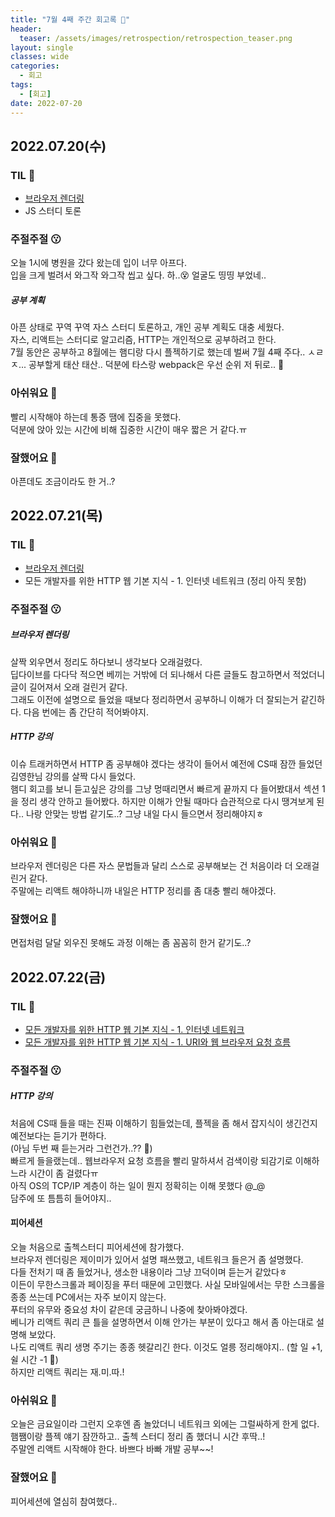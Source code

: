 ```yaml
---
title: "7월 4째 주간 회고록 🙂"
header:
  teaser: /assets/images/retrospection/retrospection_teaser.png
layout: single
classes: wide
categories:
  - 회고
tags:
  - [회고]
date: 2022-07-20
---
```


## 2022.07.20(수)

### TIL 🧐

- [브라우저 렌더링](https://jindonyy.github.io/TIL/javascript/browser-rendering/)
- JS 스터디 토론

### 주절주절 😗

오늘 1시에 병원을 갔다 왔는데 입이 너무 아프다.  
입을 크게 벌려서 와그작 와그작 씹고 싶다. 하..😵 얼굴도 띵띵 부었네..

##### 공부 계획

아픈 상태로 꾸역 꾸역 자스 스터디 토론하고, 개인 공부 계획도 대충 세웠다.  
자스, 리액트는 스터디로 알고리즘, HTTP는 개인적으로 공부하려고 한다.  
7월 동안은 공부하고 8월에는 햄디랑 다시 플젝하기로 했는데 벌써 7월 4째 주다.. ㅅㄹㅈ...
공부할게 태산 태산.. 덕분에 타스랑 webpack은 우선 순위 저 뒤로.. 🫠

### 아쉬워요 🙁

빨리 시작해야 하는데 통증 땜에 집중을 못했다.  
덕분에 앉아 있는 시간에 비해 집중한 시간이 매우 짧은 거 같다.ㅠ

### 잘했어요 🙂

아픈데도 조금이라도 한 거..?

## 2022.07.21(목)

### TIL 🧐

- [브라우저 렌더링](https://jindonyy.github.io/TIL/javascript/browser-rendering/)
- 모든 개발자를 위한 HTTP 웹 기본 지식 - 1. 인터넷 네트워크 (정리 아직 못함)

### 주절주절 😗

##### 브라우저 렌더링

살짝 외우면서 정리도 하다보니 생각보다 오래걸렸다.  
딥다이브를 다다닥 적으면 베끼는 거밖에 더 되나해서 다른 글들도 참고하면서 적었더니 글이 길어져서 오래 걸린거 같다.  
그래도 이전에 설명으로 들었을 때보다 정리하면서 공부하니 이해가 더 잘되는거 같긴하다. 다음 번에는 좀 간단히 적어봐야지.

##### HTTP 강의

이슈 트래커하면서 HTTP 좀 공부해야 겠다는 생각이 들어서 예전에 CS때 잠깐 들었던 김영한님 강의를 살짝 다시 들었다.  
햄디 회고를 보니 듣고싶은 강의를 그냥 멍때리면서 빠르게 끝까지 다 들어봤대서 섹션 1을 정리 생각 안하고 들어봤다. 하지만 이해가 안될 때마다 습관적으로 다시 땡겨보게 된다.. 나랑 안맞는 방법 같기도..? 그냥 내일 다시 들으면서 정리해야지ㅎ

### 아쉬워요 🙁

브라우저 렌더링은 다른 자스 문법들과 달리 스스로 공부해보는 건 처음이라 더 오래걸린거 같다.  
주말에는 리액트 해야하니까 내일은 HTTP 정리를 좀 대충 빨리 해야겠다.

### 잘했어요 🙂

면접처럼 달달 외우진 못해도 과정 이해는 좀 꼼꼼히 한거 같기도..?

## 2022.07.22(금)

### TIL 🧐

- [모든 개발자를 위한 HTTP 웹 기본 지식 - 1. 인터넷 네트워크](https://jindonyy.github.io/TIL/http/network/)
- [모든 개발자를 위한 HTTP 웹 기본 지식 - 1. URI와 웹 브라우저 요청 흐름](https://jindonyy.github.io/TIL/http/URI/)

### 주절주절 😗

##### HTTP 강의

처음에 CS때 들을 때는 진짜 이해하기 힘들었는데, 플젝을 좀 해서 잡지식이 생긴건지 예전보다는 듣기가 편하다.  
(아님 두번 째 듣는거라 그런건가..?? 🤥)  
빠르게 들을랬는데.. 웹브라우저 요청 흐름을 빨리 말하셔서 검색이랑 되감기로 이해하느라 시간이 좀 걸렸다ㅠ  
아직 OS의 TCP/IP 계층이 하는 일이 뭔지 정확히는 이해 못했다 @\_@  
담주에 또 틈틈히 들어야지..

#### 피어세션

오늘 처음으로 출첵스터디 피어세션에 참가했다.  
브라우저 렌더링은 제이미가 있어서 설명 패쓰했고, 네트워크 들은거 좀 설명했다.  
다들 전처기 때 좀 들었거나, 생소한 내용이라 그냥 끄덕이며 듣는거 같았다ㅎ  
이든이 무한스크롤과 페이징을 푸터 때문에 고민했다. 사실 모바일에서는 무한 스크롤을 종종 쓰는데 PC에서는 자주 보이지 않는다.  
푸터의 유무와 중요성 차이 같은데 궁금하니 나중에 찾아봐야겠다.  
베니가 리액트 쿼리 큰 틀을 설명하면서 이해 안가는 부분이 있다고 해서 좀 아는대로 설명해 보았다.  
나도 리액트 쿼리 생명 주기는 종종 헷갈리긴 한다. 이것도 얼릉 정리해야지.. (할 일 +1, 쉴 시간 -1 🫠)  
하지만 리액트 쿼리는 재.미.따.!

### 아쉬워요 🙁

오늘은 금요일이라 그런지 오후엔 좀 놀았더니 네트워크 외에는 그럴싸하게 한게 없다.  
햄쨈이랑 플젝 얘기 잠깐하고.. 출첵 스터디 정리 좀 했더니 시간 후딱..!  
주말엔 리액트 시작해야 한다. 바쁘다 바빠 개발 공부~~!

### 잘했어요 🙂

피어세션에 열심히 참여했다..
